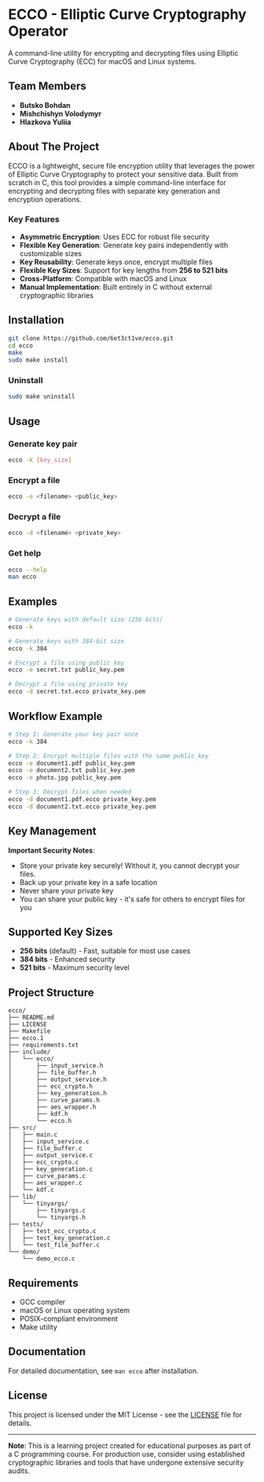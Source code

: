 # ECCO - Elliptic Curve Cryptography Operator

A command-line utility for encrypting and decrypting files using Elliptic Curve Cryptography (ECC) for macOS and Linux systems.

## Team Members

- **Butsko Bohdan**
- **Mishchishyn Volodymyr**
- **Hlazkova Yuliia**

## About The Project

ECCO is a lightweight, secure file encryption utility that leverages the power of Elliptic Curve Cryptography to protect your sensitive data. Built from scratch in C, this tool provides a simple command-line interface for encrypting and decrypting files with separate key generation and encryption operations.

### Key Features

- **Asymmetric Encryption**: Uses ECC for robust file security
- **Flexible Key Generation**: Generate key pairs independently with customizable sizes
- **Key Reusability**: Generate keys once, encrypt multiple files
- **Flexible Key Sizes**: Support for key lengths from **256 to 521 bits**
- **Cross-Platform**: Compatible with macOS and Linux
- **Manual Implementation**: Built entirely in C without external cryptographic libraries

## Installation

```bash
git clone https://github.com/6et3ct1ve/ecco.git
cd ecco
make
sudo make install
```

### Uninstall

```bash
sudo make uninstall
```

## Usage

### Generate key pair

```bash
ecco -k [key_size]
```

### Encrypt a file

```bash
ecco -e <filename> <public_key>
```

### Decrypt a file

```bash
ecco -d <filename> <private_key>
```

### Get help

```bash
ecco --help
man ecco
```

## Examples

```bash
# Generate keys with default size (256 bits)
ecco -k

# Generate keys with 384-bit size
ecco -k 384

# Encrypt a file using public key
ecco -e secret.txt public_key.pem

# Decrypt a file using private key
ecco -d secret.txt.ecco private_key.pem
```

## Workflow Example

```bash
# Step 1: Generate your key pair once
ecco -k 384

# Step 2: Encrypt multiple files with the same public key
ecco -e document1.pdf public_key.pem
ecco -e document2.txt public_key.pem
ecco -e photo.jpg public_key.pem

# Step 3: Decrypt files when needed
ecco -d document1.pdf.ecco private_key.pem
ecco -d document2.txt.ecco private_key.pem
```

## Key Management

**Important Security Notes**:
- Store your private key securely! Without it, you cannot decrypt your files.
- Back up your private key in a safe location
- Never share your private key
- You can share your public key - it's safe for others to encrypt files for you

## Supported Key Sizes

- **256 bits** (default) - Fast, suitable for most use cases
- **384 bits** - Enhanced security
- **521 bits** - Maximum security level

## Project Structure

```
ecco/
├── README.md
├── LICENSE
├── Makefile
├── ecco.1
├── requirements.txt
├── include/
│   └── ecco/
│       ├── input_service.h
│       ├── file_buffer.h
│       ├── output_service.h
│       ├── ecc_crypto.h
│       ├── key_generation.h
│       ├── curve_params.h
│       ├── aes_wrapper.h
│       ├── kdf.h
│       └── ecco.h
├── src/
│   ├── main.c
│   ├── input_service.c
│   ├── file_buffer.c
│   ├── output_service.c
│   ├── ecc_crypto.c
│   ├── key_generation.c
│   ├── curve_params.c
│   ├── aes_wrapper.c
│   └── kdf.c
├── lib/
│   └── tinyargs/
│       ├── tinyargs.c
│       └── tinyargs.h
├── tests/
│   ├── test_ecc_crypto.c
│   ├── test_key_generation.c
│   └── test_file_buffer.c
└── demo/
    └── demo_ecco.c
```

## Requirements

- GCC compiler
- macOS or Linux operating system
- POSIX-compliant environment
- Make utility

## Documentation

For detailed documentation, see `man ecco` after installation.

## License

This project is licensed under the MIT License - see the [LICENSE](LICENSE) file for details.

---

**Note**: This is a learning project created for educational purposes as part of a C programming course. For production use, consider using established cryptographic libraries and tools that have undergone extensive security audits.
```
